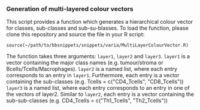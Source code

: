 ### Generation of multi-layered colour vectors

This script provides a function which generates a hierarchical colour vector for classes, sub-classes and sub-su-blasses.
To load the function, please clone this repository and source the file in your R script:

```{r}
source(~/path/to/bbsnippets/snippets/varia/MultiLayerColourVector.R)
```

The function takes three arguments: `layer1`, `layer2` and `layer3`.
`layer1` is a vector containing the major class names (e.g. tumour/stroma or Bcells/Tcells/Macrophages).
`layer2` is a named list, where each entry corresponds to an entry in `layer1`.
Furthermore, each entry is a vector containing the sub-classes (e.g. Tcells = c("CD4_Tcells", "CD8_Tcells"))
`layer3` is a named list, where each entry corresponds to an entry in one of the vectors of layer2.
Similar to `layer2`, each entry is a vector containing the sub-sub-classes (e.g. CD4_Tcells = c("Th1_Tcells", "Th2_Tcells"))


